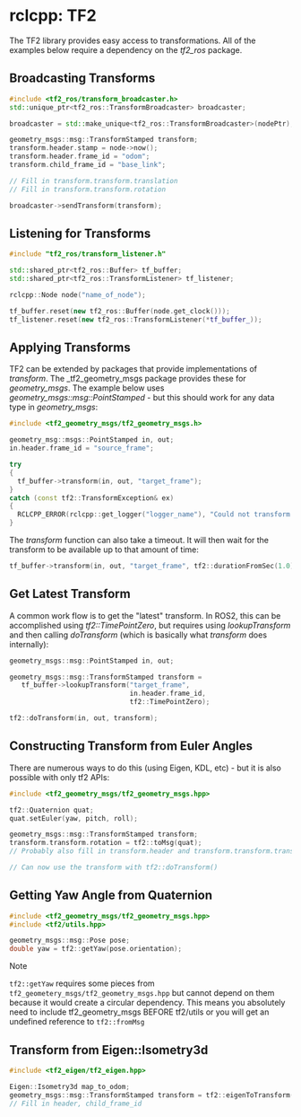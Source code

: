 # rclcpp: TF2

The TF2 library provides easy access to transformations. All of the examples below
require a dependency on the _tf2_ros_ package.

## Broadcasting Transforms

```cpp
#include <tf2_ros/transform_broadcaster.h>
std::unique_ptr<tf2_ros::TransformBroadcaster> broadcaster;

broadcaster = std::make_unique<tf2_ros::TransformBroadcaster>(nodePtr);

geometry_msgs::msg::TransformStamped transform;
transform.header.stamp = node->now();
transform.header.frame_id = "odom";
transform.child_frame_id = "base_link";

// Fill in transform.transform.translation
// Fill in transform.transform.rotation

broadcaster->sendTransform(transform);
```

## Listening for Transforms

```cpp
#include "tf2_ros/transform_listener.h"

std::shared_ptr<tf2_ros::Buffer> tf_buffer;
std::shared_ptr<tf2_ros::TransformListener> tf_listener;

rclcpp::Node node("name_of_node");

tf_buffer.reset(new tf2_ros::Buffer(node.get_clock()));
tf_listener.reset(new tf2_ros::TransformListener(*tf_buffer_));
```

## Applying Transforms

TF2 can be extended by packages that provide implementations of _transform_.
The _tf2_geometry_msgs package provides these for _geometry_msgs_. The example
below uses _geometry_msgs::msg::PointStamped_ - but this should work for any
data type in _geometry_msgs_:

```cpp
#include <tf2_geometry_msgs/tf2_geometry_msgs.h>

geometry_msg::msgs::PointStamped in, out;
in.header.frame_id = "source_frame";

try
{
  tf_buffer->transform(in, out, "target_frame");
}
catch (const tf2::TransformException& ex)
{
  RCLCPP_ERROR(rclcpp::get_logger("logger_name"), "Could not transform point.");
}
```

The _transform_ function can also take a timeout. It will then wait for the
transform to be available up to that amount of time:

```cpp
tf_buffer->transform(in, out, "target_frame", tf2::durationFromSec(1.0));
```

## Get Latest Transform

A common work flow is to get the "latest" transform. In ROS2, this can be
accomplished using _tf2::TimePointZero_, but requires using _lookupTransform_
and then calling _doTransform_ (which is basically what _transform_ does
internally):

```cpp
geometry_msgs::msg::PointStamped in, out;

geometry_msgs::msg::TransformStamped transform =
   tf_buffer->lookupTransform("target_frame",
                              in.header.frame_id,
                              tf2::TimePointZero);

tf2::doTransform(in, out, transform);
```

## Constructing Transform from Euler Angles
There are numerous ways to do this (using Eigen, KDL, etc) - but it is also possible with only tf2 APIs:

```cpp
#include <tf2_geometry_msgs/tf2_geometry_msgs.hpp>

tf2::Quaternion quat;
quat.setEuler(yaw, pitch, roll);

geometry_msgs::msg::TransformStamped transform;
transform.transform.rotation = tf2::toMsg(quat);
// Probably also fill in transform.header and transform.transform.translation

// Can now use the transform with tf2::doTransform()
```

## Getting Yaw Angle from Quaternion

```cpp
#include <tf2_geometry_msgs/tf2_geometry_msgs.hpp>
#include <tf2/utils.hpp>

geometry_msgs::msg::Pose pose;
double yaw = tf2::getYaw(pose.orientation);
```

> [!NOTE]
> ```tf2::getYaw``` requires some pieces from ```tf2_geometery_msgs/tf2_geometry_msgs.hpp```
> but cannot depend on them because it would create a circular dependency. This means you
> absolutely need to include tf2_geometry_msgs BEFORE tf2/utils or you will get an
> undefined reference to ```tf2::fromMsg```

## Transform from Eigen::Isometry3d

```cpp
#include <tf2_eigen/tf2_eigen.hpp>

Eigen::Isometry3d map_to_odom;
geometry_msgs::msg::TransformStamped transform = tf2::eigenToTransform(map_to_odom);
// Fill in header, child_frame_id
```
